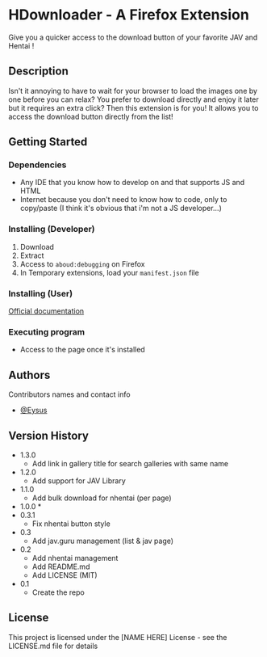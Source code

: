 # HDownloader - A Firefox Extension

Give you a quicker access to the download button of your favorite JAV and Hentai !

## Description

Isn't it annoying to have to wait for your browser to load the images one by one before you can relax? You prefer to download directly and enjoy it later but it requires an extra click? Then this extension is for you! It allows you to access the download button directly from the list!

## Getting Started

### Dependencies

* Any IDE that you know how to develop on and that supports JS and HTML
* Internet because you don't need to know how to code, only to copy/paste (I think it's obvious that i'm not a JS developer...)

### Installing (Developer)

1. Download
2. Extract
3. Access to `aboud:debugging` on Firefox
4. In Temporary extensions, load your `manifest.json` file

### Installing (User)

[Official documentation](https://support.mozilla.org/en-US/kb/unable-install-add-ons-extensions-or-themes?redirectslug=Unable+to+install+add-ons&redirectlocale=en-US#w_you-are-asked-to-download-the-add-on-rather-than-installing-it)

### Executing program

* Access to the page once it's installed

## Authors

Contributors names and contact info

* [@Eysus](https://github.com/Eysus)

## Version History
* 1.3.0
    * Add link in gallery title for search galleries with same name
* 1.2.0
    * Add support for JAV Library
* 1.1.0
    * Add bulk download for nhentai (per page)
* 1.0.0
    * 
* 0.3.1
    * Fix nhentai button style
* 0.3
    * Add jav.guru management (list & jav page)
* 0.2
    * Add nhentai management
    * Add README.md
    * Add LICENSE (MIT)
* 0.1
    * Create the repo

## License

This project is licensed under the [NAME HERE] License - see the LICENSE.md file for details
